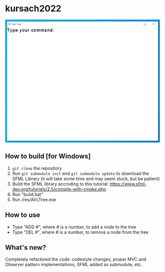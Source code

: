 # kursach2022
![](res/preview.gif)

## How to build [for Windows]
1. ```git clone``` the repository
2. Run  ```git submodule init``` and ```git submodule update``` to download the SFML Library (it will take some time and may seem stuck, but be patient)
3. Build the SFML library accroding to this tutorial: https://www.sfml-dev.org/tutorials/2.5/compile-with-cmake.php
4. Run "build.bat"
5. Run /res/AVLTree.exe

## How to use
- Type "ADD #", where # is a number, to add a node to the tree
- Type "DEL #", where # is a number, to remove a node from the tree

## What's new?
Completely refactored the code: codestyle changes, proper MVC and Observer pattern implementations, SFML added as submodule, etc.
